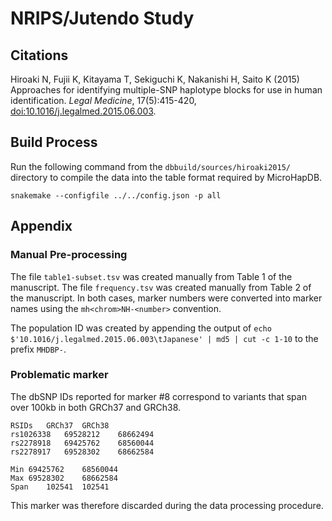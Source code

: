 # NRIPS/Jutendo Study

## Citations

Hiroaki N, Fujii K, Kitayama T, Sekiguchi K, Nakanishi H, Saito K (2015) Approaches for identifying multiple-SNP haplotype blocks for use in human identification. *Legal Medicine*, 17(5):415-420, [doi:10.1016/j.legalmed.2015.06.003](https://doi.org/10.1016/j.legalmed.2015.06.003).

## Build Process

Run the following command from the `dbbuild/sources/hiroaki2015/` directory to compile the data into the table format required by MicroHapDB.

```
snakemake --configfile ../../config.json -p all
```


## Appendix

### Manual Pre-processing

The file `table1-subset.tsv` was created manually from Table 1 of the manuscript.
The file `frequency.tsv` was created manually from Table 2 of the manuscript.
In both cases, marker numbers were converted into marker names using the `mh<chrom>NH-<number>` convention.

The population ID was created by appending the output of `echo $'10.1016/j.legalmed.2015.06.003\tJapanese' | md5 | cut -c 1-10` to the prefix `MHDBP-`.

### Problematic marker

The dbSNP IDs reported for marker #8 correspond to variants that span over 100kb in both GRCh37 and GRCh38.

```
RSIDs	GRCh37	GRCh38
rs1026338	69528212	68662494
rs2278918	69425762	68560044
rs2278917	69528302	68662584
		
Min	69425762	68560044
Max	69528302	68662584
Span	102541	102541
```

This marker was therefore discarded during the data processing procedure.
